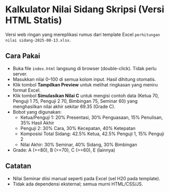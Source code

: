 # Kalkulator Nilai Sidang Skripsi (Versi HTML Statis)

Versi web ringan yang mereplikasi rumus dari template Excel `perhitungan nilai sidang-2025-08-13.xlsx`.

## Cara Pakai

- Buka file `index.html` langsung di browser (double-click). Tidak perlu server.
- Masukkan nilai 0–100 di semua kolom input. Hasil dihitung otomatis.
- Klik tombol **Tampilkan Preview** untuk melihat ringkasan yang meniru format Excel.
- Klik tombol **Simulasikan Nilai C** untuk mengisi contoh data (Ketua 70, Penguji 1 75, Penguji 2 70, Bimbingan 75, Seminar 60) yang menghasilkan nilai akhir sekitar 69.35 (Grade C).
- Bobot yang digunakan:
  - Ketua/Penguji 1: 20% Presentasi, 30% Penguasaan, 15% Penulisan, 35% Hasil Akhir
  - Penguji 2: 30% Cara, 30% Kecepatan, 40% Ketepatan
  - Komposisi Total Sidang: 42.5% Ketua, 42.5% Penguji 1, 15% Penguji 2
  - Nilai Akhir: 30% Seminar, 40% Sidang, 30% Bimbingan
- Grade: A (>=80), B (>=70), C (>=60), E (lainnya)

## Catatan

- Nilai Seminar diisi manual seperti pada Excel (sel H20 pada template).
- Tidak ada dependensi eksternal; semua murni HTML/CSS/JS.
